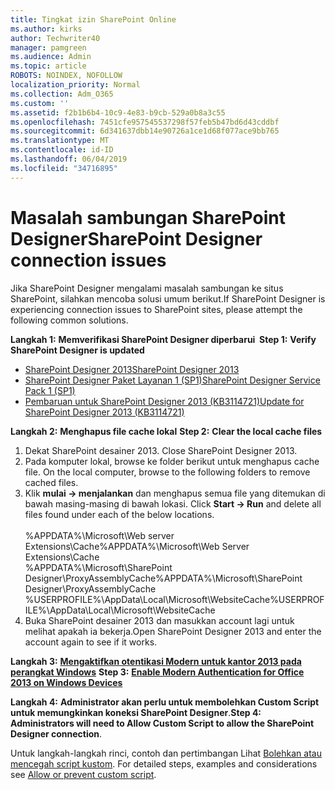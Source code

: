 ```yaml
---
title: Tingkat izin SharePoint Online
ms.author: kirks
author: Techwriter40
manager: pamgreen
ms.audience: Admin
ms.topic: article
ROBOTS: NOINDEX, NOFOLLOW
localization_priority: Normal
ms.collection: Adm_O365
ms.custom: ''
ms.assetid: f2b1b6b4-10c9-4e83-b9cb-529a0b8a3c55
ms.openlocfilehash: 7451cfe957545537298f57feb5b47bd6d43cddbf
ms.sourcegitcommit: 6d341637dbb14e90726a1ce1d68f077ace9bb765
ms.translationtype: MT
ms.contentlocale: id-ID
ms.lasthandoff: 06/04/2019
ms.locfileid: "34716895"
---
```

# <a name="sharepoint-designer-connection-issues"></a><span data-ttu-id="b702a-102">Masalah sambungan SharePoint Designer</span><span class="sxs-lookup"><span data-stu-id="b702a-102">SharePoint Designer connection issues</span></span> 

<p><span data-ttu-id="b702a-103">Jika SharePoint Designer mengalami masalah sambungan ke situs SharePoint, silahkan mencoba solusi umum berikut.</span><span class="sxs-lookup"><span data-stu-id="b702a-103">If SharePoint Designer is experiencing connection issues to SharePoint sites, please attempt the following common solutions.</span></span></p> <p><span data-ttu-id="b702a-104"><strong>Langkah 1:</strong> <strong>Memverifikasi SharePoint Designer diperbarui&nbsp; </strong></span><span class="sxs-lookup"><span data-stu-id="b702a-104"><strong>Step 1:</strong> <strong>Verify SharePoint Designer is updated&nbsp;</strong></span></span></p> <ul> <li><span data-ttu-id="b702a-105"><a href="https://www.microsoft.com/en-us/download/details.aspx?id=35491">SharePoint Designer 2013</a></span><span class="sxs-lookup"><span data-stu-id="b702a-105"><a href="https://www.microsoft.com/en-us/download/details.aspx?id=35491">SharePoint Designer 2013</a></span></span></li> <li><span data-ttu-id="b702a-106"><a href="https://support.microsoft.com/en-us/help/2817441/description-of-microsoft-sharepoint-designer-2013-service-pack-1-sp1">SharePoint Designer Paket Layanan 1 (SP1)</a></span><span class="sxs-lookup"><span data-stu-id="b702a-106"><a href="https://support.microsoft.com/en-us/help/2817441/description-of-microsoft-sharepoint-designer-2013-service-pack-1-sp1">SharePoint Designer Service Pack 1 (SP1)</a></span></span></li> <li><span data-ttu-id="b702a-107"><a href="https://support.microsoft.com/en-us/help/3114721/august-2-2016-update-for-sharepoint-designer-2013-kb3114721">Pembaruan untuk SharePoint Designer 2013 (KB3114721)</a></span><span class="sxs-lookup"><span data-stu-id="b702a-107"><a href="https://support.microsoft.com/en-us/help/3114721/august-2-2016-update-for-sharepoint-designer-2013-kb3114721">Update for SharePoint Designer 2013 (KB3114721)</a></span></span></li> </ul> <p><span data-ttu-id="b702a-108"><strong>Langkah 2:</strong> <strong>Menghapus file cache lokal</strong>&nbsp;</span><span class="sxs-lookup"><span data-stu-id="b702a-108"><strong>Step 2:</strong> <strong>Clear the local cache files</strong>&nbsp;</span></span></p> <ol> <li style="font-weight: 400;"><span data-ttu-id="b702a-109">Dekat SharePoint desainer 2013.&nbsp;</span><span class="sxs-lookup"><span data-stu-id="b702a-109">Close SharePoint Designer 2013.&nbsp;</span></span></li> <li style="font-weight: 400;"><span data-ttu-id="b702a-110">Pada komputer lokal, browse ke folder berikut untuk menghapus cache file.&nbsp;</span><span class="sxs-lookup"><span data-stu-id="b702a-110">On the local computer, browse to the following folders to remove cached files.&nbsp;</span></span></li> <li style="font-weight: 400;"><span data-ttu-id="b702a-111">Klik <strong>mulai -&gt; menjalankan</strong> dan menghapus semua file yang ditemukan di bawah masing-masing di bawah lokasi.&nbsp;</span><span class="sxs-lookup"><span data-stu-id="b702a-111">Click <strong>Start -&gt; Run</strong> and delete all files found under each of the below locations.&nbsp;</span></span><br /><br /><span data-ttu-id="b702a-112">%APPDATA%\Microsoft\Web server Extensions\Cache</span><span class="sxs-lookup"><span data-stu-id="b702a-112">%APPDATA%\Microsoft\Web Server Extensions\Cache</span></span><br /><span data-ttu-id="b702a-113">%APPDATA%\Microsoft\SharePoint Designer\ProxyAssemblyCache</span><span class="sxs-lookup"><span data-stu-id="b702a-113">%APPDATA%\Microsoft\SharePoint Designer\ProxyAssemblyCache</span></span><br /><span data-ttu-id="b702a-114">%USERPROFILE%\AppData\Local\Microsoft\WebsiteCache</span><span class="sxs-lookup"><span data-stu-id="b702a-114">%USERPROFILE%\AppData\Local\Microsoft\WebsiteCache</span></span></li> <li style="font-weight: 400;"><span data-ttu-id="b702a-115">Buka SharePoint desainer 2013 dan masukkan account lagi untuk melihat apakah ia bekerja.</span><span class="sxs-lookup"><span data-stu-id="b702a-115">Open SharePoint Designer 2013 and enter the account again to see if it works.</span></span></li> </ol> <p><span data-ttu-id="b702a-116"><strong>Langkah 3:</strong> <a href="https://docs.microsoft.com/en-us/office365/admin/security-and-compliance/enable-modern-authentication?redirectSourcePath=%252fen-us%252farticle%252fEnable-Modern-Authentication-for-Office-2013-on-Windows-devices-7dc1c01a-090f-4971-9677-f1b192d6c910&amp;view=o365-worldwide"> <strong>Mengaktifkan otentikasi Modern untuk kantor 2013 pada perangkat Windows</strong></a>&nbsp;</span><span class="sxs-lookup"><span data-stu-id="b702a-116"><strong>Step 3:</strong> <a href="https://docs.microsoft.com/en-us/office365/admin/security-and-compliance/enable-modern-authentication?redirectSourcePath=%252fen-us%252farticle%252fEnable-Modern-Authentication-for-Office-2013-on-Windows-devices-7dc1c01a-090f-4971-9677-f1b192d6c910&amp;view=o365-worldwide"><strong>Enable Modern Authentication for Office 2013 on Windows Devices</strong></a>&nbsp;</span></span></p> <p><span data-ttu-id="b702a-117"><strong>Langkah 4:</strong> <strong>Administrator akan perlu untuk membolehkan Custom Script untuk memungkinkan koneksi SharePoint Designer</strong>.</span><span class="sxs-lookup"><span data-stu-id="b702a-117"><strong>Step 4:</strong> <strong>Administrators will need to Allow Custom Script to allow the SharePoint Designer connection</strong>.</span></span></p> <p><span data-ttu-id="b702a-118">Untuk langkah-langkah rinci, contoh dan pertimbangan Lihat <a href="https://docs.microsoft.com/en-us/sharepoint/allow-or-prevent-custom-script">Bolehkan atau mencegah script kustom</a>.&nbsp;</span><span class="sxs-lookup"><span data-stu-id="b702a-118">For detailed steps, examples and considerations see <a href="https://docs.microsoft.com/en-us/sharepoint/allow-or-prevent-custom-script">Allow or prevent custom script</a>.&nbsp;</span></span></p>


